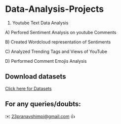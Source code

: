 # Data-Analysis-Projects

1) Youtube Text Data Analysis

  A) Perfored Sentiment Analysis on youtube Comments
  
  B) Created Wordcloud representation of Sentiments
  
  C) Analyzed Trending Tags and Views of YouTube
  
  D)  Performed Comment Emojis Analysis
  
  
## Download datasets

[Click here for Datasets](https://drive.google.com/drive/folders/1SUg033mtVPh7cuGs-PFWl_Rfau1wMMOi?usp=sharing)

## For any queries/doubts:

:envelope: 23pranavshimpi@gmail.com :thumbsup:

